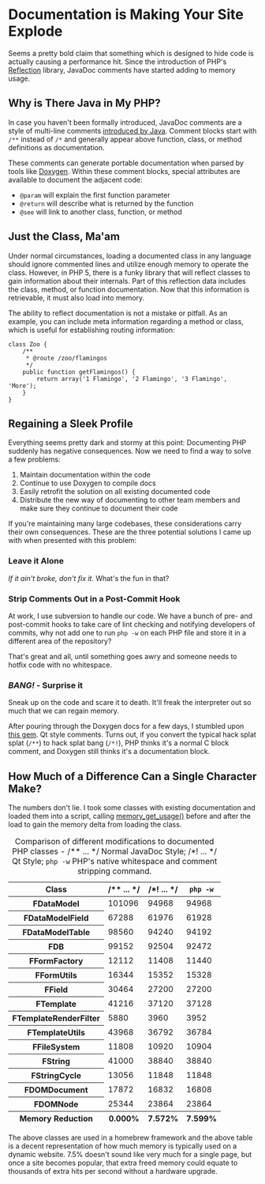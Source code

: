 # Documentation is Making Your Site Explode

Seems a pretty bold claim that something which is designed to hide code is actually causing a performance hit. Since the introduction of PHP's [Reflection](http://php.net/manual/en/book.reflection.php) library, JavaDoc comments have started adding to memory usage.

## Why is There Java in My PHP?

In case you haven't been formally introduced, JavaDoc comments are a style of multi-line comments [introduced by Java](http://www.oracle.com/technetwork/java/javase/documentation/index-137868.html). Comment blocks start with `/**` instead of `/*` and generally appear above function, class, or method definitions as documentation.

These comments can generate portable documentation when parsed by tools like [Doxygen](http://www.stack.nl/~dimitri/doxygen/index.html). Within these comment blocks, special attributes are available to document the adjacent code:

* `@param` will explain the first function parameter
* `@return` will describe what is returned by the function
* `@see` will link to another class, function, or method

## Just the Class, Ma'am

Under normal circumstances, loading a documented class in any language should ignore commented lines and utilize enough memory to operate the class. However, in PHP 5, there is a funky library that will reflect classes to gain information about their internals. Part of this reflection data includes the class, method, or function documentation. Now that this information is retrievable, it must also load into memory.

The ability to reflect documentation is not a mistake or pitfall. As an example, you can include meta information regarding a method or class, which is useful for establishing routing information:

	class Zoo {
		/**
		 * @route /zoo/flamingos
		 */
		public function getFlamingos() {
			return array('1 Flamingo', '2 Flamingo', '3 Flamingo', 'More');
		}
	}

## Regaining a Sleek Profile

Everything seems pretty dark and stormy at this point: Documenting PHP suddenly has negative consequences. Now we need to find a way to solve a few problems:

1. Maintain documentation within the code
2. Continue to use Doxygen to compile docs
3. Easily retrofit the solution on all existing documented code
4. Distribute the new way of documenting to other team members and make sure they continue to document their code

If you're maintaining many large codebases, these considerations carry their own consequences. These are the three potential solutions I came up with when presented with this problem:

### Leave it Alone

_If it ain't broke, don't fix it._ What's the fun in that? 

### Strip Comments Out in a Post-Commit Hook

At work, I use subversion to handle our code. We have a bunch of pre- and post-commit hooks to take care of lint checking and notifying developers of commits, why not add one to run `php -w` on each PHP file and store it in a different area of the repository?

That's great and all, until something goes awry and someone needs to hotfix code with no whitespace.

### _BANG!_ - Surprise it

Sneak up on the code and scare it to death. It'll freak the interpreter out so much that we can regain memory.

After pouring through the Doxygen docs for a few days, I stumbled upon [this gem](http://www.stack.nl/~dimitri/doxygen/docblocks.html). Qt style comments. Turns out, if you convert the typical hack splat splat (`/**`) to hack splat bang (`/*!`), PHP thinks it's a normal C block comment, and Doxygen still thinks it's a documentation block.

## How Much of a Difference Can a Single Character Make?

The numbers don't lie. I took some classes with existing documentation and loaded them into a script, calling [memory\_get\_usage()](http://php.net/manual/en/function.memory-get-usage.php) before and after the load to gain the memory delta from loading the class.

<table>
	<caption>Comparison of different modifications to documented PHP classes - /** ... */ Normal JavaDoc Style; /*! ... */ Qt Style; <code>php -w</code> PHP's native whitespace and comment stripping command.</caption>
	<thead>
		<tr>
			<th>Class</th>
			<th>/** ... */</th>
			<th>/*! ... */</th>
			<th><code>php -w</code></th>
		</tr>
	</thead>
	<tfoot>
		<tr>
			<th>Memory Reduction</th>
			<th>0.000%</th>
			<th>7.572%</th>
			<th>7.599%</th>
		</tr>
	</tfoot>
	<tbody>
		<tr><th>FDataModel</th><td>101096</td><td>94968</td><td>94968</td></tr>
		<tr><th>FDataModelField</th><td>67288</td><td>61976</td><td>61928</td></tr>
		<tr><th>FDataModelTable</th><td>98560</td><td>94240</td><td>94192</td></tr>
		<tr><th>FDB</th><td>99152</td><td>92504</td><td>92472</td></tr>
		<tr><th>FFormFactory</th><td>12112</td><td>11408</td><td>11440</td></tr>
		<tr><th>FFormUtils</th><td>16344</td><td>15352</td><td>15328</td></tr>
		<tr><th>FField</th><td>30464</td><td>27200</td><td>27200</td></tr>
		<tr><th>FTemplate</th><td>41216</td><td>37120</td><td>37128</td></tr>
		<tr><th>FTemplateRenderFilter</th><td>5880</td><td>3960</td><td>3952</td></tr>
		<tr><th>FTemplateUtils</th><td>43968</td><td>36792</td><td>36784</td></tr>
		<tr><th>FFileSystem</th><td>11808</td><td>10920</td><td>10904</td></tr>
		<tr><th>FString</th><td>41000</td><td>38840</td><td>38840</td></tr>
		<tr><th>FStringCycle</th><td>13056</td><td>11848</td><td>11848</td></tr>
		<tr><th>FDOMDocument</th><td>17872</td><td>16832</td><td>16808</td></tr>
		<tr><th>FDOMNode</th><td>25344</td><td>23864</td><td>23864</td></tr>
	</tbody>
</table>

The above classes are used in a homebrew framework and the above table is a decent representation of how much memory is typically used on a dynamic website. 7.5% doesn't sound like very much for a single page, but once a site becomes popular, that extra freed memory could equate to thousands of extra hits per second without a hardware upgrade.